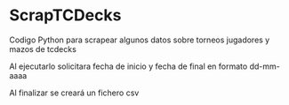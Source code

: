 # ScrapTCDecks
Codigo Python para scrapear algunos datos sobre torneos jugadores y mazos de tcdecks

Al ejecutarlo solicitara fecha de inicio y fecha de final en formato dd-mm-aaaa

Al finalizar se creará un fichero csv
